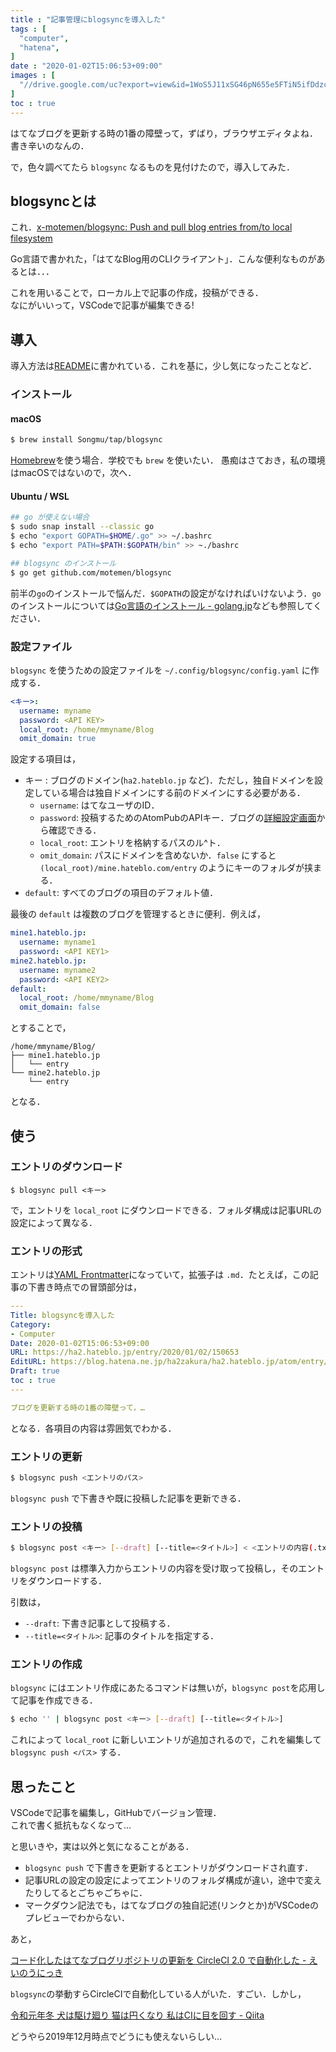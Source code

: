```yaml
---
title : "記事管理にblogsyncを導入した"
tags : [
  "computer",
  "hatena",
]
date : "2020-01-02T15:06:53+09:00"
images : [
  "//drive.google.com/uc?export=view&id=1WoS5J11xSG46pN655e5FTiN5ifDdzcm7",
]
toc : true
---
```


はてなブログを更新する時の1番の障壁って，ずばり，ブラウザエディタよね．書き辛いのなんの．

で，色々調べてたら `blogsync` なるものを見付けたので，導入してみた．
<!--more-->

## blogsyncとは

これ．[x-motemen/blogsync: Push and pull blog entries from/to local filesystem](https://github.com/motemen/blogsync)

Go言語で書かれた，「はてなBlog用のCLIクライアント」．こんな便利なものがあるとは．．．

これを用いることで，ローカル上で記事の作成，投稿ができる．  
なにがいいって，VSCodeで記事が編集できる!

## 導入

導入方法は[README](https://github.com/motemen/blogsync/blob/master/README.md)に書かれている．これを基に，少し気になったことなど．

### インストール

#### macOS

```bash
$ brew install Songmu/tap/blogsync
```

[Homebrew](https://brew.sh/)を使う場合．学校でも `brew` を使いたい．
愚痴はさておき，私の環境はmacOSではないので，次へ．

#### Ubuntu / WSL

``` bash
## go が使えない場合
$ sudo snap install --classic go
$ echo "export GOPATH=$HOME/.go" >> ~/.bashrc
$ echo "export PATH=$PATH:$GOPATH/bin" >> ~./bashrc

## blogsync のインストール
$ go get github.com/motemen/blogsync
```
前半の`go`のインストールで悩んだ．`$GOPATH`の設定がなければいけないよう．`go`のインストールについては[Go言語のインストール - golang.jp](http://golang.jp/install#freebsd_linux)なども参照してください．

### 設定ファイル

`blogsync` を使うための設定ファイルを `~/.config/blogsync/config.yaml` に作成する．

```yaml
<キー>:
  username: myname
  password: <API KEY>
  local_root: /home/mmyname/Blog
  omit_domain: true
```

設定する項目は，

- キー : ブログのドメイン(`ha2.hateblo.jp` など)．ただし，独自ドメインを設定している場合は独自ドメインにする前のドメインにする必要がある．
  - `username`: はてなユーザのID．
  - `password`: 投稿するためのAtomPubのAPIキー．ブログの[詳細設定画面](http://blog.hatena.ne.jp/my/config/detail)から確認できる．
  - `local_root`: エントリを格納するパスのル^ト．
  - `omit_domain`: パスにドメインを含めないか．`false` にすると `(local_root)/mine.hateblo.com/entry` のようにキーのフォルダが挟まる．
- `default`: すべてのブログの項目のデフォルト値．

最後の `default` は複数のブログを管理するときに便利．例えば，

```yaml
mine1.hateblo.jp:
  username: myname1
  password: <API KEY1>
mine2.hateblo.jp:
  username: myname2
  password: <API KEY2>
default:
  local_root: /home/mmyname/Blog
  omit_domain: false
```

とすることで，

```
/home/mmyname/Blog/
├── mine1.hateblo.jp
│   └── entry
└── mine2.hateblo.jp
    └── entry
```

となる．

## 使う

### エントリのダウンロード

```
$ blogsync pull <キー>
```

で，エントリを `local_root` にダウンロードできる．フォルダ構成は記事URLの設定によって異なる．

### エントリの形式

エントリは[YAML Frontmatter](https://assemble.io/docs/YAML-front-matter.html)になっていて，拡張子は `.md`．たとえば，この記事の下書き時点での冒頭部分は，

```yaml
---
Title: blogsyncを導入した
Category:
- Computer
Date: 2020-01-02T15:06:53+09:00
URL: https://ha2.hateblo.jp/entry/2020/01/02/150653
EditURL: https://blog.hatena.ne.jp/ha2zakura/ha2.hateblo.jp/atom/entry/26006613492177787
Draft: true
toc : true
---

ブログを更新する時の1番の障壁って，…
```

となる．各項目の内容は雰囲気でわかる．

### エントリの更新

```bash
$ blogsync push <エントリのパス>
```

`blogsync push` で下書きや既に投稿した記事を更新できる．

### エントリの投稿

```bash
$ blogsync post <キー> [--draft] [--title=<タイトル>] < <エントリの内容(.txtとか)>
```

`blogsync post` は標準入力からエントリの内容を受け取って投稿し，そのエントリをダウンロードする．

引数は，

- `--draft`: 下書き記事として投稿する．
- `--title=<タイトル>`: 記事のタイトルを指定する．

### エントリの作成

`blogsync` にはエントリ作成にあたるコマンドは無いが，`blogsync post`を応用して記事を作成できる．

```bash
$ echo '' | blogsync post <キー> [--draft] [--title=<タイトル>]
```

これによって `local_root` に新しいエントリが追加されるので，これを編集して `blogsync push <パス>` する．

## 思ったこと

VSCodeで記事を編集し，GitHubでバージョン管理．  
これで書く抵抗もなくなって...

と思いきや，実は以外と気になることがある．

- `blogsync push` で下書きを更新するとエントリがダウンロードされ直す．
- 記事URLの設定の設定によってエントリのフォルダ構成が違い，途中で変えたりしてるとごちゃごちゃに．
- マークダウン記法でも，はてなブログの独自記述(リンクとか)がVSCodeのプレビューでわからない．

あと，

[コード化したはてなブログリポジトリの更新を CircleCI 2.0 で自動化した - えいのうにっき](https://blog.a-know.me/entry/2018/03/04/215345)

`blogsync`の挙動すらCircleCIで自動化している人がいた．すごい．しかし，

[令和元年冬 犬は駆け廻り 猫は円くなり 私はCIに目を回す - Qiita](https://qiita.com/sugimoto_teco/items/e5431c6bb40b662f2f93)

どうやら2019年12月時点でどうにも使えないらしい...
